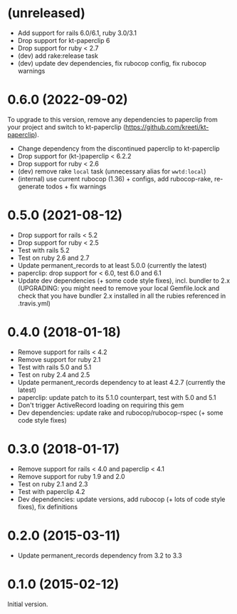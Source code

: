 # (unreleased)

* Add support for rails 6.0/6.1, ruby 3.0/3.1
* Drop support for kt-paperclip 6
* Drop support for ruby < 2.7
* (dev) add rake:release task
* (dev) update dev dependencies, fix rubocop config, fix rubocop warnings

# 0.6.0 (2022-09-02)

To upgrade to this version, remove any dependencies to paperclip from your project and switch to kt-paperclip (https://github.com/kreeti/kt-paperclip).

* Change dependency from the discontinued paperclip to kt-paperclip
* Drop support for (kt-)paperclip < 6.2.2
* Drop support for ruby < 2.6
* (dev) remove rake `local` task (unnecessary alias for `wwtd:local`)
* (internal) use current rubocop (1.36) + configs, add rubocop-rake, re-generate todos + fix warnings

# 0.5.0 (2021-08-12)

* Drop support for rails < 5.2
* Drop support for ruby < 2.5
* Test with rails 5.2
* Test on ruby 2.6 and 2.7
* Update permanent_records to at least 5.0.0 (currently the latest)
* paperclip: drop support for < 6.0, test 6.0 and 6.1
* Update dev dependencies (+ some code style fixes), incl. bundler to 2.x
  (UPGRADING: you might need to remove your local Gemfile.lock and check that you have bundler 2.x
  installed in all the rubies referenced in .travis.yml)

# 0.4.0 (2018-01-18)

* Remove support for rails < 4.2
* Remove support for ruby 2.1
* Test with rails 5.0 and 5.1
* Test on ruby 2.4 and 2.5
* Update permanent_records dependency to at least 4.2.7 (currently the latest)
* paperclip: update patch to its 5.1.0 counterpart, test with 5.0 and 5.1
* Don't trigger ActiveRecord loading on requiring this gem
* Dev dependencies: update rake and rubocop/rubocop-rspec (+ some code style fixes)

# 0.3.0 (2018-01-17)

* Remove support for rails < 4.0 and paperclip < 4.1
* Remove support for ruby 1.9 and 2.0
* Test on ruby 2.1 and 2.3
* Test with paperclip 4.2
* Dev dependencies: update versions, add rubocop (+ lots of code style fixes), fix definitions

# 0.2.0 (2015-03-11)

* Update permanent_records dependency from 3.2 to 3.3

# 0.1.0 (2015-02-12)

Initial version.
